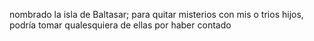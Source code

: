 nombrado la isla de Baltasar; para quitar misterios con mis o
trios hijos, podría tomar qualesquiera de ellas por haber contado